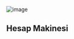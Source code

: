 ![image](https://github.com/meryemkolbasar/Hesap-Makinesi/blob/8064121dadfbec2579000084df7bcb9c4e3915b2/Hesap%20Makinesi%2001.png)
<h2> Hesap Makinesi</h2>
